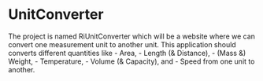 # UnitConverter

The project is named RiUnitConverter which will be a website where we can convert one measurement unit to another unit. This application should converts different quantities like 
    - Area, 
    - Length (& Distance), 
    - (Mass &) Weight, 
    - Temperature, 
    - Volume (& Capacity), and 
    - Speed 
    from one unit to another.  